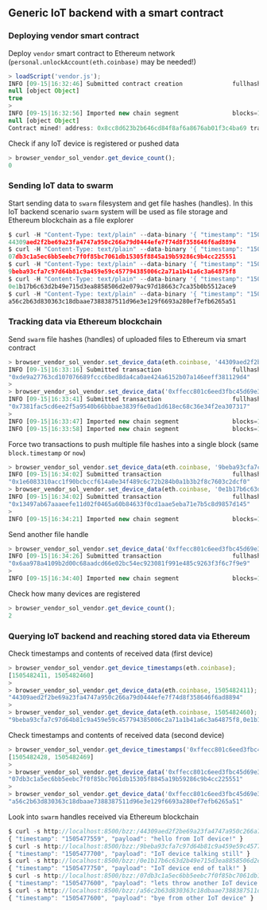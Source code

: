 
## Generic IoT backend with a smart contract

### Deploying vendor smart contract
Deploy ```vendor``` smart contract to Ethereum network (```personal.unlockAccount(eth.coinbase)``` may be needed!)
```js
> loadScript('vendor.js');
INFO [09-15|16:32:46] Submitted contract creation              fullhash=0x7b9bcb221d4dc1aeedc7aef2df051a8a9b31bb43a0be90e1337fa0c9aedc4acd contract=0x8cc8d623b2b646cd84f8af6a8676ab01f3c4ba69
null [object Object]
true
> 
INFO [09-15|16:32:56] Imported new chain segment               blocks=1 txs=1 mgas=1.188 elapsed=5.131ms  mgasps=231.399 number=86496 hash=2fe10d…e2ab03
null [object Object]
Contract mined! address: 0x8cc8d623b2b646cd84f8af6a8676ab01f3c4ba69 transactionHash: 0x7b9bcb221d4dc1aeedc7aef2df051a8a9b31bb43a0be90e1337fa0c9aedc4acd
```

Check if any IoT device is registered or pushed data
```js
> browser_vendor_sol_vendor.get_device_count();
0
```

### Sending IoT data to swarm
Start sending data to ```swarm``` filesystem and get file hashes (handles). In this IoT backend scenario ```swarm``` system will be used as file storage and Ethereum blockchain as a file explorer 
```js
$ curl -H "Content-Type: text/plain" --data-binary '{ "timestamp": "1505477559", "payload": "hello from IoT device!" }' http://localhost:8500/bzz:/
44309aed2f2be69a23fa4747a950c266a79d0444efe7f74d8f358646f6ad8894
$ curl -H "Content-Type: text/plain" --data-binary '{ "timestamp": "1505477600", "payload": "lets throw another IoT device in the mix" }' http://localhost:8500/bzz:/
07db3c1a5ec6bb5eebc7f0f85bc7061db15305f8845a19b59286c9b4cc225551
$ curl -H "Content-Type: text/plain" --data-binary '{ "timestamp": "1505477700", "payload": "IoT device talking still" }' http://localhost:8500/bzz:/
9beba93cfa7c97d64b81c9a459e59c457794385006c2a71a1b41a6c3a64875f8
$ curl -H "Content-Type: text/plain" --data-binary '{ "timestamp": "1505477750", "payload": "IoT device end of talk!" }' http://localhost:8500/bzz:/
0e1b17b6c63d2b49e715d3ea8858506d2e079ac97d18663c7ca35b0b5512ace9
$ curl -H "Content-Type: text/plain" --data-binary '{ "timestamp": "1505477820", "payload": "bye from other IoT device" }' http://localhost:8500/bzz:/
a56c2b63d830363c18dbaae7388387511d96e3e129f6693a280ef7efb6265a51
```

### Tracking data via Ethereum blockchain
Send ```swarm``` file hashes (handles) of uploaded files to Ethereum via smart contract
```js
> browser_vendor_sol_vendor.set_device_data(eth.coinbase, '44309aed2f2be69a23fa4747a950c266a79d0444efe7f74d8f358646f6ad8894', {from: eth.coinbase, gas: 500000});
INFO [09-15|16:33:16] Submitted transaction                    fullhash=0xde9a27763cd107076689fccc6bed8da4ca0ae424a6152b07a146eeff381129d4 recipient=0x8cc8d623b2b646cd84f8af6a8676ab01f3c4ba69
"0xde9a27763cd107076689fccc6bed8da4ca0ae424a6152b07a146eeff381129d4"
> 
> browser_vendor_sol_vendor.set_device_data('0xffecc801c6eed3fbc45d69e3e12ad4d9660f0d30', '07db3c1a5ec6bb5eebc7f0f85bc7061db15305f8845a19b59286c9b4cc225551', {from: eth.coinbase, gas: 500000});
INFO [09-15|16:33:41] Submitted transaction                    fullhash=0x7381fac5cd6ee2f5a9540b66bbbae3839f6e0ad1d618ec68c36e34f2ea307317 recipient=0x8cc8d623b2b646cd84f8af6a8676ab01f3c4ba69
"0x7381fac5cd6ee2f5a9540b66bbbae3839f6e0ad1d618ec68c36e34f2ea307317"
> 
INFO [09-15|16:33:47] Imported new chain segment               blocks=1 txs=1 mgas=0.176 elapsed=5.332ms  mgasps=33.063  number=86499 hash=f80be2…4a61a6
INFO [09-15|16:33:58] Imported new chain segment               blocks=1 txs=1 mgas=0.177 elapsed=6.382ms  mgasps=27.753  number=86501 hash=e4fab9…5684d0
```

Force two transactions to push multiple file hashes into a single block (same ```block.timestamp``` or ```now```)
```js
> browser_vendor_sol_vendor.set_device_data(eth.coinbase, '9beba93cfa7c97d64b81c9a459e59c457794385006c2a71a1b41a6c3a64875f8', {from: eth.coinbase, gas: 500000});
INFO [09-15|16:34:02] Submitted transaction                    fullhash=0x1e6083310acc1f90bcbccf614a0e34f489c6c72b284b0a1b3b2f8c7603c2dcf0 recipient=0x8cc8d623b2b646cd84f8af6a8676ab01f3c4ba69
"0x1e6083310acc1f90bcbccf614a0e34f489c6c72b284b0a1b3b2f8c7603c2dcf0"
> browser_vendor_sol_vendor.set_device_data(eth.coinbase, '0e1b17b6c63d2b49e715d3ea8858506d2e079ac97d18663c7ca35b0b5512ace9', {from: eth.coinbase, gas: 500000});
INFO [09-15|16:34:02] Submitted transaction                    fullhash=0x13497ab67aaaeefe11d02f0465a60b84633f0cd1aae5eba71e7b5c8d9857d145 recipient=0x8cc8d623b2b646cd84f8af6a8676ab01f3c4ba69
"0x13497ab67aaaeefe11d02f0465a60b84633f0cd1aae5eba71e7b5c8d9857d145"
> 
INFO [09-15|16:34:21] Imported new chain segment               blocks=1 txs=2 mgas=0.257 elapsed=7.913ms  mgasps=32.453  number=86503 hash=1a92b5…95e516
```

Send another file handle
```js
> browser_vendor_sol_vendor.set_device_data('0xffecc801c6eed3fbc45d69e3e12ad4d9660f0d30', 'a56c2b63d830363c18dbaae7388387511d96e3e129f6693a280ef7efb6265a51', {from: eth.coinbase, gas: 500000});
INFO [09-15|16:34:26] Submitted transaction                    fullhash=0x6aa978a4109b2d00c68aadcd66e02bc54ec923081f991e485c9263f3f6c7f9e9 recipient=0x8cc8d623b2b646cd84f8af6a8676ab01f3c4ba69
"0x6aa978a4109b2d00c68aadcd66e02bc54ec923081f991e485c9263f3f6c7f9e9"
> 
INFO [09-15|16:34:40] Imported new chain segment               blocks=1 txs=1 mgas=0.117 elapsed=6.818ms  mgasps=17.216  number=86505 hash=491c3e…77a88c
```

Check how many devices are registered
```js
> browser_vendor_sol_vendor.get_device_count();
2
```

### Querying IoT backend and reaching stored data via Ethereum
Check timestamps and contents of received data (first device)
```js
> browser_vendor_sol_vendor.get_device_timestamps(eth.coinbase);
[1505482411, 1505482460]
>
> browser_vendor_sol_vendor.get_device_data(eth.coinbase, 1505482411);
"44309aed2f2be69a23fa4747a950c266a79d0444efe7f74d8f358646f6ad8894"
> 
> browser_vendor_sol_vendor.get_device_data(eth.coinbase, 1505482460);
"9beba93cfa7c97d64b81c9a459e59c457794385006c2a71a1b41a6c3a64875f8,0e1b17b6c63d2b49e715d3ea8858506d2e079ac97d18663c7ca35b0b5512ace9"
```

Check timestamps and contents of received data (second device)
```js
> browser_vendor_sol_vendor.get_device_timestamps('0xffecc801c6eed3fbc45d69e3e12ad4d9660f0d30');
[1505482428, 1505482469]
> 
> browser_vendor_sol_vendor.get_device_data('0xffecc801c6eed3fbc45d69e3e12ad4d9660f0d30',1505482428);
"07db3c1a5ec6bb5eebc7f0f85bc7061db15305f8845a19b59286c9b4cc225551"
> 
> browser_vendor_sol_vendor.get_device_data('0xffecc801c6eed3fbc45d69e3e12ad4d9660f0d30',1505482469);
"a56c2b63d830363c18dbaae7388387511d96e3e129f6693a280ef7efb6265a51"
```

Look into ```swarm``` handles received via Ethereum blockchain
```js
$ curl -s http://localhost:8500/bzz:/44309aed2f2be69a23fa4747a950c266a79d0444efe7f74d8f358646f6ad8894
{ "timestamp": "1505477559", "payload": "hello from IoT device!" }
$ curl -s http://localhost:8500/bzz:/9beba93cfa7c97d64b81c9a459e59c457794385006c2a71a1b41a6c3a64875f8
{ "timestamp": "1505477700", "payload": "IoT device talking still" }
$ curl -s http://localhost:8500/bzz:/0e1b17b6c63d2b49e715d3ea8858506d2e079ac97d18663c7ca35b0b5512ace9
{ "timestamp": "1505477750", "payload": "IoT device end of talk!" }
$ curl -s http://localhost:8500/bzz:/07db3c1a5ec6bb5eebc7f0f85bc7061db15305f8845a19b59286c9b4cc225551
{ "timestamp": "1505477600", "payload": "lets throw another IoT device in the mix" }
$ curl -s http://localhost:8500/bzz:/a56c2b63d830363c18dbaae7388387511d96e3e129f6693a280ef7efb6265a51
{ "timestamp": "1505477600", "payload": "bye from other IoT device" }
```
